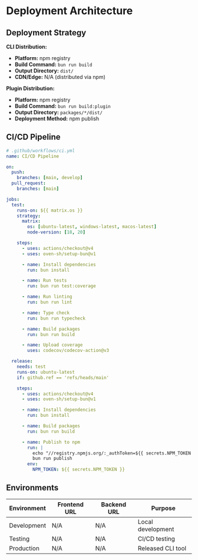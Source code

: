 # Deployment Architecture

## Deployment Strategy

**CLI Distribution:**

- **Platform:** npm registry
- **Build Command:** `bun run build`
- **Output Directory:** `dist/`
- **CDN/Edge:** N/A (distributed via npm)

**Plugin Distribution:**

- **Platform:** npm registry
- **Build Command:** `bun run build:plugin`
- **Output Directory:** `packages/*/dist/`
- **Deployment Method:** npm publish

## CI/CD Pipeline

```yaml
# .github/workflows/ci.yml
name: CI/CD Pipeline

on:
  push:
    branches: [main, develop]
  pull_request:
    branches: [main]

jobs:
  test:
    runs-on: ${{ matrix.os }}
    strategy:
      matrix:
        os: [ubuntu-latest, windows-latest, macos-latest]
        node-version: [18, 20]

    steps:
      - uses: actions/checkout@v4
      - uses: oven-sh/setup-bun@v1

      - name: Install dependencies
        run: bun install

      - name: Run tests
        run: bun run test:coverage

      - name: Run linting
        run: bun run lint

      - name: Type check
        run: bun run typecheck

      - name: Build packages
        run: bun run build

      - name: Upload coverage
        uses: codecov/codecov-action@v3

  release:
    needs: test
    runs-on: ubuntu-latest
    if: github.ref == 'refs/heads/main'

    steps:
      - uses: actions/checkout@v4
      - uses: oven-sh/setup-bun@v1

      - name: Install dependencies
        run: bun install

      - name: Build packages
        run: bun run build

      - name: Publish to npm
        run: |
          echo "//registry.npmjs.org/:_authToken=${{ secrets.NPM_TOKEN }}" > ~/.npmrc
          bun run publish
        env:
          NPM_TOKEN: ${{ secrets.NPM_TOKEN }}
```

## Environments

| Environment | Frontend URL | Backend URL | Purpose           |
| ----------- | ------------ | ----------- | ----------------- |
| Development | N/A          | N/A         | Local development |
| Testing     | N/A          | N/A         | CI/CD testing     |
| Production  | N/A          | N/A         | Released CLI tool |
